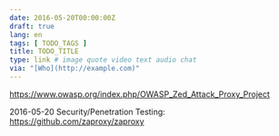 ```yaml
---
date: 2016-05-20T00:00:00Z
draft: true
lang: en
tags: [ TODO_TAGS ]
title: TODO_TITLE
type: link # image quote video text audio chat
via: "[Who](http://example.com)"
---
```


<https://www.owasp.org/index.php/OWASP_Zed_Attack_Proxy_Project>

2016-05-20
Security/Penetration Testing: https://github.com/zaproxy/zaproxy






